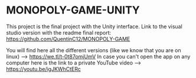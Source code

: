 # MONOPOLY-GAME-UNITY

This project is the final project with the Unity interface.
Link to the visual studio version with the readme final report: 
https://github.com/QuentinC12/MONOPOLY-GAME

You will find here all the different versions (like we know that you are on linux) --> https://we.tl/t-0t87omjUmV
In case you can't open the app on any computer here is the link to a private YouTube video --> https://youtu.be/igJKWhCtERc
